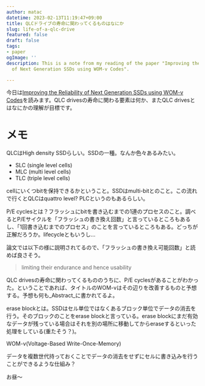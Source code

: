```yaml
---
author: matac
datetime: 2023-02-13T11:19:47+09:00
title: QLCドライブの寿命に関わってくるものはなにか
slug: life-of-a-qlc-drive
featured: false
draft: false
tags:
- paper
ogImage: ''
description: This is a note from my reading of the paper "Improving the Reliability
  of Next Generation SSDs using WOM-v Codes".

---
```

今日は[Improving the Reliability of Next Generation SSDs using WOM-v Codes](https://www.usenix.org/conference/fast22/presentation/jaffer "Improving the Reliability of Next Generation SSDs using WOM-v Codes")を読みます。QLC drivesの寿命に関わる要素は何か、またQLC drivesとはなにかの理解が目標です。

# メモ

QLCはHigh density SSDらしい。SSDの一種。なんか色々あるみたい。

* SLC (single level cells)
* MLC (multi level cells)
* TLC (triple level cells)

cellにいくつbitを保持できるかということ。SSDはmulti-bitとのこと。この流れで行くとQLCはquattro level? PLCというのもあるらしい。

P/E cyclesとは？フラッシュにbitを書き込むまでの1連のプロセスのこと。調べるとP/Eサイクルを「フラッシュの書き換え回数」と言っているところもあるし、「1回書き込むまでのプロセス」のことを言っているところもある。どっちが正解だろうか。lifecycleともいうし...

論文では以下の様に説明されてるので、「フラッシュの書き換え可能回数」と読めば良さそう。

> limiting their endurance and hence usability

QLC drivesの寿命に関わってくるもののうちに、P/E cyclesがあることがわかった。ということであれば、タイトルのWOM-vはその辺りを改善するものと予想する。予想も何も_Abstract_に書かれてるよ。

erase blockとは。SSDはセル単位ではなくあるブロック単位でデータの消去を行う。そのブロックのことをerase blockと言っている。erase blockにまだ有効なデータが残っている場合はそれを別の場所に移動してからeraseするといった処理をしている(重たそう？)。

WOM-v(Voltage-Based Write-Once-Memory)

データを複数世代持っておくことでデータの消去をせずにセルに書き込みを行うことができるような仕組み？

お昼〜